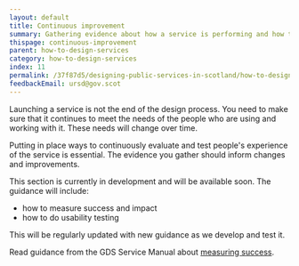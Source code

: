 ```yaml
---
layout: default
title: Continuous improvement
summary: Gathering evidence about how a service is performing and how to improve it.
thispage: continuous-improvement
parent: how-to-design-services
category: how-to-design-services
index: 11
permalink: /37f87d5/designing-public-services-in-scotland/how-to-design-services/continuous-improvement/
feedbackEmail: ursd@gov.scot
---
```


Launching a service is not the end of the design process. You need to make sure that it continues to meet the needs of the people who are using and working with it. These needs will change over time.

Putting in place ways to continuously evaluate and test people's experience of the service is essential. The evidence you gather should inform changes and improvements.

This section is currently in development and will be available soon. The guidance will include:

* how to measure success and impact
* how to do usability testing

This will be regularly updated with new guidance as we develop and test it.

Read guidance from the GDS Service Manual about [measuring success](https://www.gov.uk/service-manual/measuring-success).
